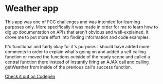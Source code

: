 # Weather app
This app was one of FCC challenges and was intended for learning purposes only. More specifically it was made in order for me to learn how to dig up documentation on APIs that aren't obvious and well-explained. It drove me to put more effort into finding information and code examples.

It's functional and fairly okay for it's purpose. I should have added more comments in order to explain what's going on and added a self calling function or moved the functions outside of the ready scope and called a central function there instead of instantly firing an AJAX call and calling getWeather from inside of the previous call's success function.

[Check it out on Codepen](https://codepen.io/RuinIsProbablyTaken/pen/rrdzAk)